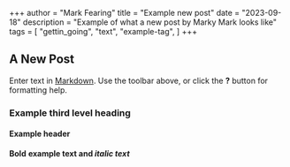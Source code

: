 +++
author = "Mark Fearing"
title = "Example new post"
date = "2023-09-18"
description = "Example of what a new post by Marky Mark looks like"
tags = [
    "gettin_going",
    "text",
    "example-tag",
]
+++

## A New Post

Enter text in [Markdown](http://daringfireball.net/projects/markdown/). Use the toolbar above, or click the **?** button for formatting help.


### Example third level heading


#### Example header

**Bold**
**example text and _italic text_**